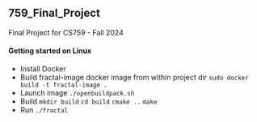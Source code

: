 ## 759_Final_Project
Final Project for CS759 - Fall 2024

#### Getting started on Linux
- Install Docker
- Build fractal-image docker image from within project dir
    `sudo docker build -t fractal-image .`
- Launch image
    `./openbuildpack.sh`
- Build
    `mkdir build`
    `cd build`
    `cmake ..`
    `make`
- Run
    `./fractal`
